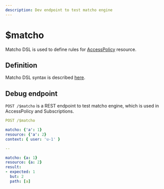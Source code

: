 ```yaml
---
description: Dev endpoint to test matcho engine
---
```


# $matcho

Matcho DSL is used to define rules for [AccessPolicy](../../../access-control/authorization/access-policies.md) resource.

## Definition

Matcho DSL syntax is described [here](broken-reference).

## Debug endpoint

`POST /$matcho` is a REST endpoint to test matcho engine, which is used in AccessPolicy and Subscriptions.

```yaml
POST /$matcho

matcho: {'a': 1}
resource: {'a': 2}
context: { user: 'u-1' }

-- 

matcho: {a: 1}
resource: {a: 2}
result:
- expected: 1
  but: 2
  path: [a]
```
